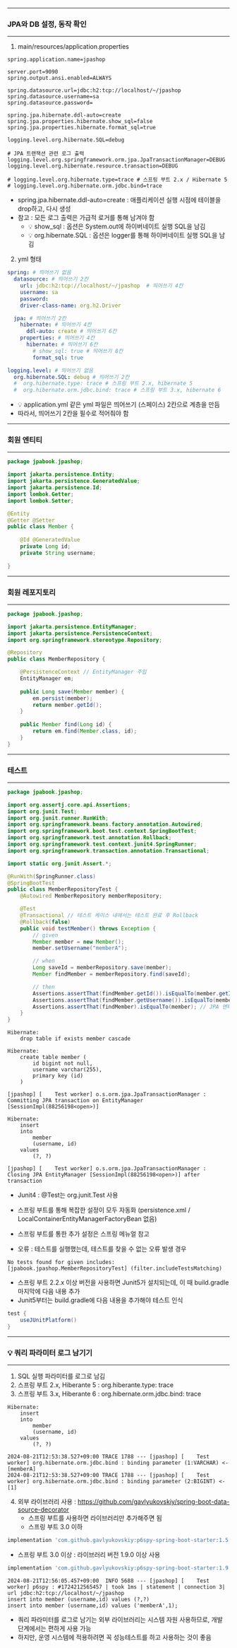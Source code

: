 -----
### JPA와 DB 설정, 동작 확인
-----
1. main/resources/application.properties
```properties
spring.application.name=jpashop

server.port=9090
spring.output.ansi.enabled=ALWAYS

spring.datasource.url=jdbc:h2:tcp://localhost/~/jpashop
spring.datasource.username=sa
spring.datasource.password=

spring.jpa.hibernate.ddl-auto=create
spring.jpa.properties.hibernate.show_sql=false
spring.jpa.properties.hibernate.format_sql=true

logging.level.org.hibernate.SQL=debug

# JPA 트랜잭션 관련 로그 출력
logging.level.org.springframework.orm.jpa.JpaTransactionManager=DEBUG
logging.level.org.hibernate.resource.transaction=DEBUG

# logging.level.org.hibernate.type=trace # 스프링 부트 2.x / Hibernate 5
# logging.level.org.hibernate.orm.jdbc.bind=trace
```
  - spring.jpa.hibernate.ddl-auto=create : 애플리케이션 실행 시점에 테이블을 drop하고, 다시 생성
  - 참고 : 모든 로그 출력은 가급적 로거를 통해 남겨야 함
    + 💡 show_sql : 옵션은 System.out에 하이버네이트 실행 SQL을 남김
    + 💡 org.hibernate.SQL : 옵션은 logger를 통해 하이버네이트 실행 SQL을 남김
    
2. yml 형태
```yml
spring: # 띄어쓰기 없음
  datasource: # 띄어쓰기 2칸
    url: jdbc:h2:tcp://localhost/~/jpashop  # 띄어쓰기 4칸
    username: sa
    password:
    driver-class-name: org.h2.Driver 

  jpa: # 띄어쓰기 2칸
    hibernate: # 띄어쓰기 4칸
      ddl-auto: create # 띄어쓰기 6칸
    properties: # 띄어쓰기 4칸
      hibernate: # 띄어쓰기 6칸
        # show_sql: true # 띄어쓰기 8칸
        format_sql: true 

logging.level: # 띄어쓰기 없음
  org.hibernate.SQL: debug # 띄어쓰기 2칸
  #  org.hibernate.type: trace # 스프링 부트 2.x, hibernate 5
  #  org.hibernate.orm.jdbc.bind: trace # 스프링 부트 3.x, hibernate 6
```
  - 💡 application.yml 같은 yml 파일은 띄어쓰기 (스페이스) 2칸으로 계층을 만듬
  - 따라서, 띄어쓰기 2칸을 필수로 적어줘야 함

-----
### 회원 엔티티
-----
```java
package jpabook.jpashop;

import jakarta.persistence.Entity;
import jakarta.persistence.GeneratedValue;
import jakarta.persistence.Id;
import lombok.Getter;
import lombok.Setter;

@Entity
@Getter @Setter
public class Member {
    
    @Id @GeneratedValue
    private Long id;
    private String username;
    
}
```

-----
### 회원 레포지토리
-----
```java
package jpabook.jpashop;

import jakarta.persistence.EntityManager;
import jakarta.persistence.PersistenceContext;
import org.springframework.stereotype.Repository;

@Repository
public class MemberRepository {

    @PersistenceContext // EntityManager 주입
    EntityManager em;
    
    public Long save(Member member) {
        em.persist(member);
        return member.getId();
    }
    
    public Member find(Long id) {
        return em.find(Member.class, id);
    }
}
```

-----
### 테스트
-----
```java
package jpabook.jpashop;

import org.assertj.core.api.Assertions;
import org.junit.Test;
import org.junit.runner.RunWith;
import org.springframework.beans.factory.annotation.Autowired;
import org.springframework.boot.test.context.SpringBootTest;
import org.springframework.test.annotation.Rollback;
import org.springframework.test.context.junit4.SpringRunner;
import org.springframework.transaction.annotation.Transactional;

import static org.junit.Assert.*;

@RunWith(SpringRunner.class)
@SpringBootTest
public class MemberRepositoryTest {
    @Autowired MemberRepository memberRepository;

    @Test
    @Transactional // 테스트 케이스 내에서는 테스트 완료 후 Rollback
    @Rollback(false)
    public void testMember() throws Exception {
        // given
        Member member = new Member();
        member.setUsername("memberA");

        // when
        Long saveId = memberRepository.save(member);
        Member findMember = memberRepository.find(saveId);

        // then
        Assertions.assertThat(findMember.getId()).isEqualTo(member.getId());
        Assertions.assertThat(findMember.getUsername()).isEqualTo(member.getUsername());
        Assertions.assertThat(findMember).isEqualTo(member); // JPA 엔티티 동일성 보장
    }
}
```
```
Hibernate: 
    drop table if exists member cascade

Hibernate: 
    create table member (
        id bigint not null,
        username varchar(255),
        primary key (id)
    )

[jpashop] [    Test worker] o.s.orm.jpa.JpaTransactionManager : Committing JPA transaction on EntityManager [SessionImpl(88256198<open>)]

Hibernate: 
    insert 
    into
        member
        (username, id) 
    values
        (?, ?)

[jpashop] [    Test worker] o.s.orm.jpa.JpaTransactionManager : Closing JPA EntityManager [SessionImpl(88256198<open>)] after transaction
```
  - Junit4 : @Test는 org.junit.Test 사용
  - 스프링 부트를 통해 복잡한 설정이 모두 자동화 (persistence.xml / LocalContainerEntityManagerFactoryBean 없음)
  - 스프링 부트를 통한 추가 설정은 스프링 메뉴얼 참고
    
  - 오류 : 테스트를 실행했는데, 테스트를 찾을 수 없는 오류 발생 경우
```
No tests found for given includes: [jpabook.jpashop.MemberRepositoryTest] (filter.includeTestsMatching)
```
  - 스프링 부트 2.2.x 이상 버전을 사용하면 Junit5가 설치되는데, 이 때 build.gradle 마지막에 다음 내용 추가
  - Junit5부터는 build.gradle에 다음 내용을 추가해야 테스트 인식
```gradle
test { 
    useJUnitPlatform()
}
```

-----
### 💡 쿼리 파라미터 로그 남기기 
-----
1. SQL 실행 파라미터를 로그로 남김
2. 스프링 부트 2.x, Hiberante 5 : org.hiberante.type: trace
3. 스프링 부트 3.x, Hiberante 6 : org.hibernate.orm.jdbc.bind: trace
```
Hibernate: 
    insert 
    into
        member
        (username, id) 
    values
        (?, ?)

2024-08-21T12:53:38.527+09:00 TRACE 1788 --- [jpashop] [    Test worker] org.hibernate.orm.jdbc.bind : binding parameter (1:VARCHAR) <- [memberA]
2024-08-21T12:53:38.527+09:00 TRACE 1788 --- [jpashop] [    Test worker] org.hibernate.orm.jdbc.bind : binding parameter (2:BIGINT) <- [1]
```
4. 외부 라이브러리 사용 : https://github.com/gavlyukovskiy/spring-boot-data-source-decorator
   - 스프링 부트를 사용하면 라이브러리만 추가해주면 됨
   - 스프링 부트 3.0 이하
```gradle
implementation 'com.github.gavlyukovskiy:p6spy-spring-boot-starter:1.5.6'
```
   - 스프링 부트 3.0 이상 : 라이브러리 버전 1.9.0 이상 사용
```gradle
implementation 'com.github.gavlyukovskiy:p6spy-spring-boot-starter:1.9.0'
```
```
2024-08-21T12:56:05.457+09:00  INFO 5688 --- [jpashop] [    Test worker] p6spy : #1724212565457 | took 1ms | statement | connection 3| url jdbc:h2:tcp://localhost/~/jpashop
insert into member (username,id) values (?,?)
insert into member (username,id) values ('memberA',1);
```

  - 쿼리 파라미터를 로그로 남기는 외부 라이브러리는 시스템 자원 사용하므로, 개발 단계에서는 편하게 사용 가능
  - 하지만, 운영 시스템에 적용하려면 꼭 성능테스트를 하고 사용하는 것이 좋음
